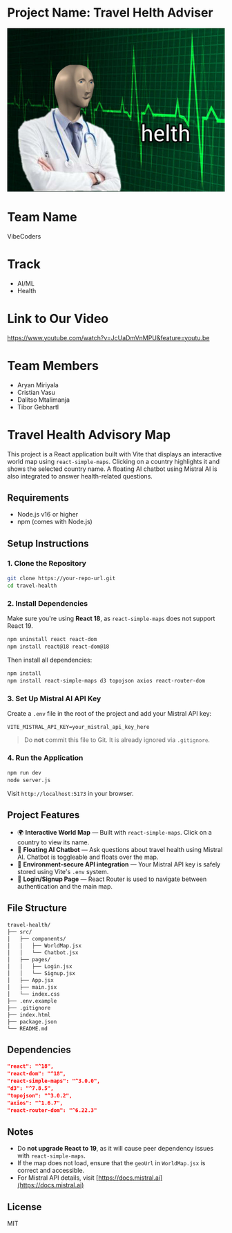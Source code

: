 # Project Name: Travel Helth Adviser

![helth](images/helth.png)

# Team Name

VibeCoders

# Track

- AI/ML
- Health

# Link to Our Video

https://www.youtube.com/watch?v=JcUaDmVnMPU&feature=youtu.be

# Team Members

- Aryan Miriyala
- Cristian Vasu
- Dalitso Mtalimanja
- Tibor Gebhartl

# Travel Health Advisory Map

This project is a React application built with Vite that displays an interactive world map using `react-simple-maps`. Clicking on a country highlights it and shows the selected country name. A floating AI chatbot using Mistral AI is also integrated to answer health-related questions.

## Requirements

- Node.js v16 or higher
- npm (comes with Node.js)

## Setup Instructions

### 1. Clone the Repository

```bash
git clone https://your-repo-url.git
cd travel-health
```

### 2. Install Dependencies

Make sure you're using **React 18**, as `react-simple-maps` does not support React 19.

```bash
npm uninstall react react-dom
npm install react@18 react-dom@18
```

Then install all dependencies:

```bash
npm install
npm install react-simple-maps d3 topojson axios react-router-dom
```

### 3. Set Up Mistral AI API Key

Create a `.env` file in the root of the project and add your Mistral API key:

```
VITE_MISTRAL_API_KEY=your_mistral_api_key_here
```

> Do **not** commit this file to Git. It is already ignored via `.gitignore`.

### 4. Run the Application

```bash
npm run dev
node server.js
```

Visit `http://localhost:5173` in your browser.

## Project Features

- 🌍 **Interactive World Map** — Built with `react-simple-maps`. Click on a country to view its name.
- 🤖 **Floating AI Chatbot** — Ask questions about travel health using Mistral AI. Chatbot is toggleable and floats over the map.
- 🔐 **Environment-secure API integration** — Your Mistral API key is safely stored using Vite's `.env` system.
- 👥 **Login/Signup Page** — React Router is used to navigate between authentication and the main map.

## File Structure

```
travel-health/
├── src/
│   ├── components/
│   │   ├── WorldMap.jsx
│   │   └── Chatbot.jsx
│   ├── pages/
│   │   ├── Login.jsx
│   │   └── Signup.jsx
│   ├── App.jsx
│   ├── main.jsx
│   └── index.css
├── .env.example
├── .gitignore
├── index.html
├── package.json
└── README.md
```

## Dependencies

```json
"react": "^18",
"react-dom": "^18",
"react-simple-maps": "^3.0.0",
"d3": "^7.8.5",
"topojson": "^3.0.2",
"axios": "^1.6.7",
"react-router-dom": "^6.22.3"
```

## Notes

- Do **not upgrade React to 19**, as it will cause peer dependency issues with `react-simple-maps`.
- If the map does not load, ensure that the `geoUrl` in `WorldMap.jsx` is correct and accessible.
- For Mistral API details, visit [https://docs.mistral.ai](https://docs.mistral.ai)

## License

MIT
